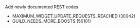 Add newly documented REST codes
- MAXIMUM_WIDGET_UPDATE_REQUESTS_REACHED (30042)
- GUILD_NEEDS_MORE_BOOSTS (50101)
